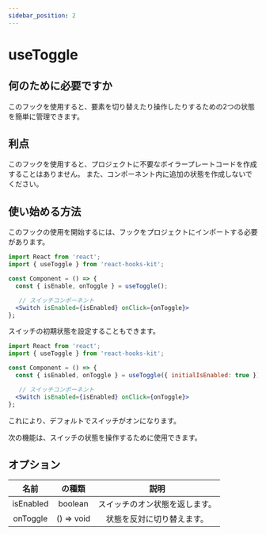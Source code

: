 ```yaml
---
sidebar_position: 2
---
```


# useToggle

## 何のために必要ですか

このフックを使用すると、要素を切り替えたり操作したりするための2つの状態を簡単に管理できます。

## 利点

このフックを使用すると、プロジェクトに不要なボイラープレートコードを作成することはありません。 また、コンポーネント内に追加の状態を作成しないでください。

## 使い始める方法

このフックの使用を開始するには、フックをプロジェクトにインポートする必要があります。

```jsx
import React from 'react';
import { useToggle } from 'react-hooks-kit';

const Component = () => {
  const { isEnable, onToggle } = useToggle();

   // スイッチコンポーネント
  <Switch isEnabled={isEnabled} onClick={onToggle}>
};
```

スイッチの初期状態を設定することもできます。

```jsx
import React from 'react';
import { useToggle } from 'react-hooks-kit';

const Component = () => {
  const { isEnabled, onToggle } = useToggle({ initialIsEnabled: true });

   // スイッチコンポーネント
  <Switch isEnabled={isEnabled} onClick={onToggle}>
};
```

これにより、デフォルトでスイッチがオンになります。

次の機能は、スイッチの状態を操作するために使用できます。

## オプション

| 名前 | の種類 | 説明 |
| :---: | :---: | :---: |
| isEnabled | boolean | スイッチのオン状態を返します。 |
| onToggle | () => void | 状態を反対に切り替えます。 |
